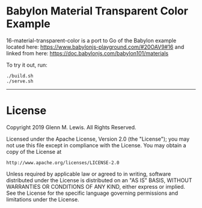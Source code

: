 # Babylon Material Transparent Color Example

16-material-transparent-color is a port to Go of the Babylon example located here:
https://www.babylonjs-playground.com/#20OAV9#16
and linked from here:
https://doc.babylonjs.com/babylon101/materials

To try it out, run:

```
./build.sh
./serve.sh
```

---

# License

Copyright 2019 Glenn M. Lewis. All Rights Reserved.

Licensed under the Apache License, Version 2.0 (the "License");
you may not use this file except in compliance with the License.
You may obtain a copy of the License at

    http://www.apache.org/licenses/LICENSE-2.0

Unless required by applicable law or agreed to in writing, software
distributed under the License is distributed on an "AS IS" BASIS,
WITHOUT WARRANTIES OR CONDITIONS OF ANY KIND, either express or implied.
See the License for the specific language governing permissions and
limitations under the License.
